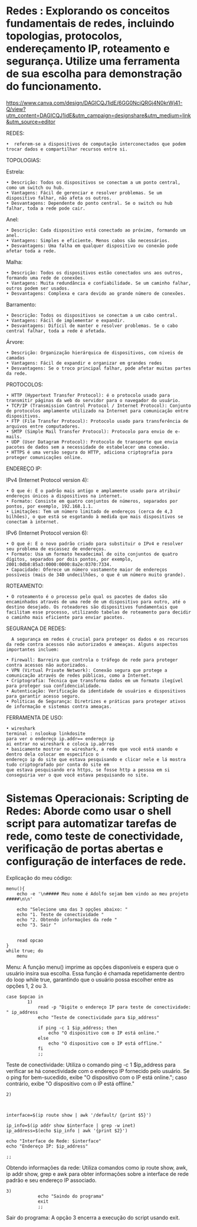 # Redes : Explorando os conceitos fundamentais de redes, incluindo topologias, protocolos, endereçamento IP, roteamento e segurança. Utilize uma ferramenta de sua escolha para demonstração do funcionamento.

https://www.canva.com/design/DAGICQJ1idE/6GG0NciQRGj4N0krWj41-Q/view?utm_content=DAGICQJ1idE&utm_campaign=designshare&utm_medium=link&utm_source=editor


 REDES:
   
    •  referem-se a dispositivos de computação interconectados que podem trocar dados e compartilhar recursos entre si.


 TOPOLOGIAS:

 Estrela:
    
    • Descrição: Todos os dispositivos se conectam a um ponto central, como um switch ou hub.
    • Vantagens: Fácil de gerenciar e resolver problemas. Se um dispositivo falhar, não afeta os outros.
    • Desvantagens: Dependente do ponto central. Se o switch ou hub falhar, toda a rede pode cair.
    
  Anel:

    • Descrição: Cada dispositivo está conectado ao próximo, formando um anel.
    • Vantagens: Simples e eficiente. Menos cabos são necessários.
    • Desvantagens: Uma falha em qualquer dispositivo ou conexão pode afetar toda a rede.
    
  Malha:

    • Descrição: Todos os dispositivos estão conectados uns aos outros, formando uma rede de conexões.
    • Vantagens: Muita redundância e confiabilidade. Se um caminho falhar, outros podem ser usados.
    • Desvantagens: Complexa e cara devido ao grande número de conexões.
    
 Barramento:

    • Descrição: Todos os dispositivos se conectam a um cabo central.
    • Vantagens: Fácil de implementar e expandir.
    • Desvantagens: Difícil de manter e resolver problemas. Se o cabo central falhar, toda a rede é afetada.
    
 Árvore:

    • Descrição: Organização hierárquica de dispositivos, com níveis de camadas
    • Vantagens: Fácil de expandir e organizar em grandes redes
    • Desvantagens: Se o troco principal falhar, pode afetar muitas partes da rede.
 PROTOCOLOS:

    • HTTP (Hypertext Transfer Protocol): é o protocolo usado para transmitir páginas da web do servidor para o navegador do usuário.
    • TCP/IP (Transmission Control Protocol / Internet Protocol): Conjunto de protocolos amplamente utilizado na Internet para comunicação entre dispositivos.
    • FTP (File Transfer Protocol): Protocolo usado para transferência de arquivos entre computadores.
    • SMTP (Simple Mail Transfer Protocol): Protocolo para envio de e-mails.
    • UDP (User Datagram Protocol): Protocolo de transporte que envia pacotes de dados sem a necessidade de estabelecer uma conexão.
    • HTTPS é uma versão segura do HTTP, adiciona criptografia para proteger comunicações online.

  ENDEREÇO IP:

  IPv4 (Internet Protocol version 4):
  
    • O que é: É o padrão mais antigo e amplamente usado para atribuir endereços únicos a dispositivos na internet.
    • Formato: Consiste em quatro conjuntos de números, separados por pontos, por exemplo, 192.168.1.1.
    • Limitações: Tem um número limitado de endereços (cerca de 4,3 bilhões), o que está se esgotando à medida que mais dispositivos se conectam à internet.
  
  IPv6 (Internet Protocol version 6):

    • O que é: É o novo padrão criado para substituir o IPv4 e resolver seu problema de escassez de endereços.
    • Formato: Usa um formato hexadecimal de oito conjuntos de quatro dígitos, separados por dois pontos, por exemplo, 2001:0db8:85a3:0000:0000:8a2e:0370:7334.
    • Capacidade: Oferece um número vastamente maior de endereços possíveis (mais de 340 undecilhões, o que é um número muito grande).

 ROTEAMENTO:
  
    • O roteamento é o processo pelo qual os pacotes de dados são encaminhados através de uma rede de um dispositivo para outro, até o destino desejado. Os roteadores são dispositivos fundamentais que facilitam esse processo, utilizando tabelas de roteamento para decidir o caminho mais eficiente para enviar pacotes.

  SEGURANÇA DE REDES:
  
      A segurança em redes é crucial para proteger os dados e os recursos da rede contra acessos não autorizados e ameaças. Alguns aspectos importantes incluem:
      
    • Firewall: Barreira que controla o tráfego de rede para proteger contra acessos não autorizados.
    • VPN (Virtual Private Network): Conexão segura que protege a comunicação através de redes públicas, como a Internet.
    • Criptografia: Técnica que transforma dados em um formato ilegível para proteger sua confidencialidade.
    • Autenticação: Verificação da identidade de usuários e dispositivos para garantir acesso seguro.
    • Políticas de Segurança: Diretrizes e práticas para proteger ativos de informação e sistemas contra ameaças.

  FERRAMENTA DE USO:
  
    • wireshark
    terminal : nslookup linkdosite
    para ver o endereço ip.addr== endereço ip
    ai entrar no wireshark e coloca ip.adrres
    • basicamente mostrar no wireshark, a rede que você está usando e dentro dela colocar em especifico o
    endereço ip do site que estava pesquisando e clicar nele e lá mostra tudo criptografado por conta do site em
    que estava pesquisando era https, se fosse http a pessoa em si conseguiria ver o que você estava pesquisando no site.
    

# Sistemas Operacionais: Scripting de Redes: Aborde como usar o shell script para automatizar tarefas de rede, como teste de conectividade, verificação de portas abertas e configuração de interfaces de rede.

Explicação do meu código:
```
menu(){
    echo -e '\n##### Meu nome é Adolfo sejam bem vindo ao meu projeto #####\n\n'
    
    echo "Selecione uma das 3 opções abaixo: "
    echo "1. Teste de conectividade "
    echo "2. Obtendo informações da rede "
    echo "3. Sair "
   
    
    read opcao 
}
while true; do
    menu
```
Menu: A função menu() imprime as opções disponíveis e espera que o usuário insira sua escolha. Essa função é chamada repetidamente dentro do loop while true, garantindo que o usuário possa escolher entre as opções 1, 2 ou 3.

```
case $opcao in 
        1)
            read -p "Digite o endereço IP para teste de conectividade: " ip_address
            echo "Teste de conectividade para $ip_address"

            if ping -c 1 $ip_address; then
                echo "O dispositivo com o IP está online."
            else
                echo "O dispositivo com o IP está offline."
            fi
            ;;
```
Teste de conectividade: Utiliza o comando ping -c 1 $ip_address para verificar se há conectividade com o endereço IP fornecido pelo usuário. Se o ping for bem-sucedido, exibe "O dispositivo com o IP está online."; caso contrário, exibe "O dispositivo com o IP está offline."

```
2)



interface=$(ip route show | awk '/default/ {print $5}')

ip_info=$(ip addr show $interface | grep -w inet)
ip_address=$(echo $ip_info | awk '{print $2}')

echo "Interface de Rede: $interface"
echo "Endereço IP: $ip_address"

;;
```
Obtendo informações da rede: Utiliza comandos como ip route show, awk, ip addr show, grep e awk para obter informações sobre a interface de rede padrão e seu endereço IP associado.

```
3) 
            echo "Saindo do programa"
            exit
            ;;
```
Sair do programa: A opção 3 encerra a execução do script usando exit.





    
    
      

